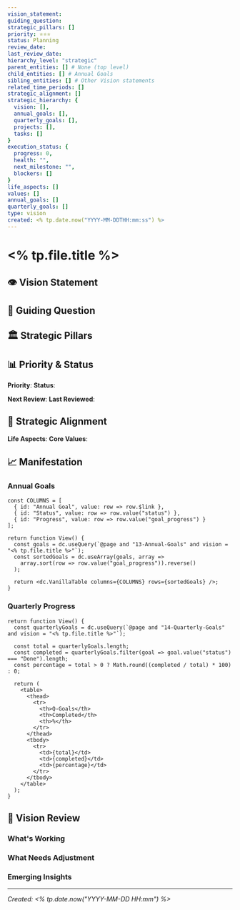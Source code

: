 ```yaml
---
vision_statement: 
guiding_question: 
strategic_pillars: []
priority: ⭐⭐⭐
status: Planning
review_date: 
last_review_date: 
hierarchy_level: "strategic"
parent_entities: [] # None (top level)
child_entities: [] # Annual Goals
sibling_entities: [] # Other Vision statements
related_time_periods: []
strategic_alignment: []
strategic_hierarchy: {
  vision: [],
  annual_goals: [],
  quarterly_goals: [], 
  projects: [],
  tasks: []
}
execution_status: {
  progress: 0,
  health: "",
  next_milestone: "",
  blockers: []
}
life_aspects: []
values: []
annual_goals: []
quarterly_goals: []
type: vision
created: <% tp.date.now("YYYY-MM-DDTHH:mm:ss") %>
---
```


# <% tp.file.title %>

## 👁️ Vision Statement

## 🎯 Guiding Question

## 🏛️ Strategic Pillars

## 📊 Priority & Status

**Priority**: 
**Status**: 

**Next Review**: 
**Last Reviewed**: 

## 🔗 Strategic Alignment

**Life Aspects**: 
**Core Values**: 

## 📈 Manifestation

### Annual Goals

```datacorejsx
const COLUMNS = [
  { id: "Annual Goal", value: row => row.$link },
  { id: "Status", value: row => row.value("status") },
  { id: "Progress", value: row => row.value("goal_progress") }
];

return function View() {
  const goals = dc.useQuery(`@page and "13-Annual-Goals" and vision = "<% tp.file.title %>"`);
  const sortedGoals = dc.useArray(goals, array => 
    array.sort(row => row.value("goal_progress")).reverse()
  );
  
  return <dc.VanillaTable columns={COLUMNS} rows={sortedGoals} />;
}
```

### Quarterly Progress

```datacorejsx
return function View() {
  const quarterlyGoals = dc.useQuery(`@page and "14-Quarterly-Goals" and vision = "<% tp.file.title %>"`);
  
  const total = quarterlyGoals.length;
  const completed = quarterlyGoals.filter(goal => goal.value("status") === "Done").length;
  const percentage = total > 0 ? Math.round((completed / total) * 100) : 0;
  
  return (
    <table>
      <thead>
        <tr>
          <th>Q-Goals</th>
          <th>Completed</th>
          <th>%</th>
        </tr>
      </thead>
      <tbody>
        <tr>
          <td>{total}</td>
          <td>{completed}</td>
          <td>{percentage}</td>
        </tr>
      </tbody>
    </table>
  );
}
```

## 🧼 Vision Review

### What's Working

### What Needs Adjustment

### Emerging Insights

---

*Created: <% tp.date.now("YYYY-MM-DD HH:mm") %>*
